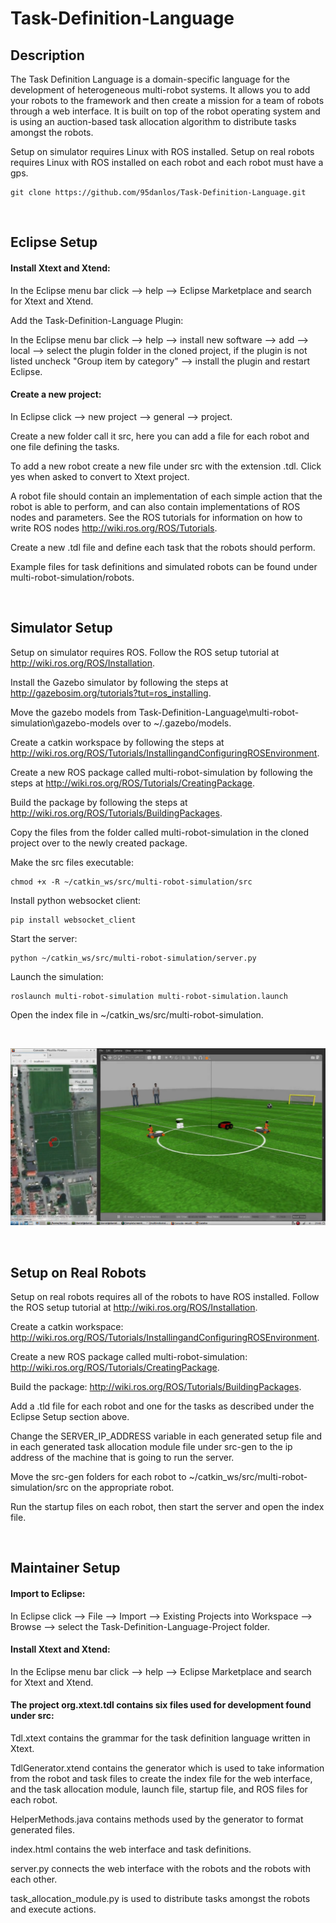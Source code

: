 # Task-Definition-Language

## Description
The Task Definition Language is a domain-specific language for the development of heterogeneous multi-robot systems. It allows you to add your robots to the framework and then create a mission for a team of robots through a web interface. It is built on top of the robot operating system and is using an auction-based task allocation algorithm to distribute tasks amongst the robots.

Setup on simulator requires Linux with ROS installed. Setup on real robots requires Linux with ROS installed on each robot and each robot must have a gps.


```
git clone https://github.com/95danlos/Task-Definition-Language.git
```

<br />

## Eclipse Setup

#### Install Xtext and Xtend:

In the Eclipse menu bar click --> help --> Eclipse Marketplace and search for Xtext and Xtend.

Add the Task-Definition-Language Plugin:

In the Eclipse menu bar click --> help --> install new software --> add --> local --> select the plugin folder in the cloned project, if the plugin is not listed uncheck "Group item by category" --> install the plugin and restart Eclipse.


#### Create a new project:

In Eclipse click --> new project --> general --> project.

Create a new folder call it src, here you can add a file for each robot and one file defining the tasks.

To add a new robot create a new file under src with the extension .tdl. Click yes when asked to convert to Xtext project.

A robot file should contain an implementation of each simple action that the robot is able to perform, and can also contain implementations of ROS nodes and parameters. See the ROS tutorials for information on how to write ROS nodes http://wiki.ros.org/ROS/Tutorials. 

Create a new .tdl file and define each task that the robots should perform.

Example files for task definitions and simulated robots can be found under multi-robot-simulation/robots.


<br />

## Simulator Setup

Setup on simulator requires ROS. Follow the ROS setup tutorial at http://wiki.ros.org/ROS/Installation.

Install the Gazebo simulator by following the steps at http://gazebosim.org/tutorials?tut=ros_installing.

Move the gazebo models from Task-Definition-Language\multi-robot-simulation\gazebo-models over to ~/.gazebo/models.

Create a catkin workspace by following the steps at http://wiki.ros.org/ROS/Tutorials/InstallingandConfiguringROSEnvironment.

Create a new ROS package called multi-robot-simulation by following the steps at http://wiki.ros.org/ROS/Tutorials/CreatingPackage.

Build the package by following the steps at http://wiki.ros.org/ROS/Tutorials/BuildingPackages.

Copy the files from the folder called multi-robot-simulation in the cloned project over to the newly created package.

Make the src files executable:

```
chmod +x -R ~/catkin_ws/src/multi-robot-simulation/src
```

Install python websocket client: 

```
pip install websocket_client
```

Start the server:

```
python ~/catkin_ws/src/multi-robot-simulation/server.py
```

Launch the simulation:

```
roslaunch multi-robot-simulation multi-robot-simulation.launch
```

Open the index file in ~/catkin_ws/src/multi-robot-simulation.

<br /> 

![alt text](https://github.com/95danlos/Task-Definition-Language/blob/master/images/simulation_demo_img_2.png)


<br />

## Setup on Real Robots

Setup on real robots requires all of the robots to have ROS installed. Follow the ROS setup tutorial at http://wiki.ros.org/ROS/Installation.

Create a catkin workspace: http://wiki.ros.org/ROS/Tutorials/InstallingandConfiguringROSEnvironment.

Create a new ROS package called multi-robot-simulation: http://wiki.ros.org/ROS/Tutorials/CreatingPackage.

Build the package: http://wiki.ros.org/ROS/Tutorials/BuildingPackages.

Add a .tld file for each robot and one for the tasks as described under the Eclipse Setup section above.

Change the SERVER_IP_ADDRESS variable in each generated setup file and in each generated task allocation module file under src-gen to the ip address of the machine that is going to run the server.

Move the src-gen folders for each robot to ~/catkin_ws/src/multi-robot-simulation/src on the appropriate robot.

Run the startup files on each robot, then start the server and open the index file.


<br />

## Maintainer Setup

#### Import to Eclipse:

In Eclipse click --> File --> Import --> Existing Projects into Workspace --> Browse --> select the Task-Definition-Language-Project folder.


#### Install Xtext and Xtend:

In the Eclipse menu bar click --> help --> Eclipse Marketplace and search for Xtext and Xtend.


#### The project org.xtext.tdl contains six files used for development found under src:
 
Tdl.xtext contains the grammar for the task definition language written in Xtext.

TdlGenerator.xtend contains the generator which is used to take information from the robot and task files to create the index file for the web interface, and the task allocation module, launch file, startup file, and ROS files for each robot.

HelperMethods.java contains methods used by the generator to format generated files.

index.html contains the web interface and task definitions.

server.py connects the web interface with the robots and the robots with each other.

task_allocation_module.py is used to distribute tasks amongst the robots and execute actions.





